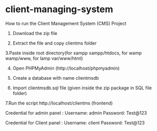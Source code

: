 # client-managing-system
How to run the Client  Management System (CMS) Project

1. Download the zip file

2. Extract the file and copy clientms folder

3.Paste inside root directory(for xampp xampp/htdocs, for wamp wamp/www, for lamp var/www/html)

4. Open PHPMyAdmin (http://localhost/phpmyadmin)

5. Create a database with name clientmsdb

6. Import clientmsdb.sql file (given inside the zip package in SQL file folder)

7.Run the script http://localhost/clientms (frontend)

Credential for admin panel :
Username: admin
Password: Test@123

Credential for Client panel :
Username: client
Password: Test@123
